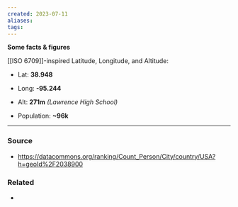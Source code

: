 ```yaml
---
created: 2023-07-11
aliases: 
tags: 
---
```

**Some facts & figures**

[[ISO 6709]]-inspired Latitude, Longitude, and Altitude:
- Lat: **38.948**
- Long: **-95.244**
- Alt: **271m** *(Lawrence High School)*

- Population: **~96k**

---
### Source
- https://datacommons.org/ranking/Count_Person/City/country/USA?h=geoId%2F2038900

### Related
- 